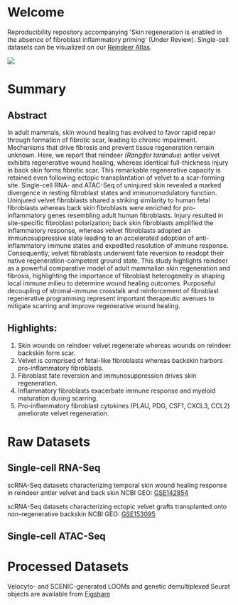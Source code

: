 # Welcome
Reproducibility repository accompanying 'Skin regeneration is enabled in the absence of fibroblast inflammatory priming' (Under Review). Single-cell datasets can be visualized on our [Reindeer Atlas](http://www.biernaskielab.ca/reindeer_atlas/).

![](img/0_Graphical_Abstract.jpeg)


# Summary

## Abstract
In adult mammals, skin wound healing has evolved to favor rapid repair through formation of fibrotic scar, leading to chronic impairment. Mechanisms that drive fibrosis and prevent tissue regeneration remain unknown. Here, we report that reindeer (_Rangifer tarandus_) antler velvet exhibits regenerative wound healing, whereas identical full-thickness injury in back skin forms fibrotic scar. This remarkable regenerative capacity is retained even following ectopic transplantation of velvet to a scar-forming site. Single-cell RNA- and ATAC-Seq of uninjured skin revealed a marked divergence in resting fibroblast states and immunomodulatory function. Uninjured velvet fibroblasts shared a striking similarity to human fetal fibroblasts whereas back skin fibroblasts were enriched for pro-inflammatory genes resembling adult human fibroblasts. Injury resulted in site-specific fibroblast polarization; back skin fibroblasts amplified the inflammatory response, whereas velvet fibroblasts adopted an immunosuppressive state leading to an accelerated adoption of anti-inflammatory immune states and expedited resolution of immune response. Consequently, velvet fibroblasts underwent fate reversion to readopt their native regeneration-competent ground state. This study highlights reindeer as a powerful comparative model of adult mammalian skin regeneration and fibrosis, highlighting the importance of fibroblast heterogeneity in shaping local immune milieu to determine wound healing outcomes. Purposeful decoupling of stromal-immune crosstalk and reinforcement of fibroblast regenerative programming represent important therapeutic avenues to mitigate scarring and improve regenerative wound healing.

## Highlights:
1. Skin wounds on reindeer velvet regenerate whereas wounds on reindeer backskin form scar.
2. Velvet is comprised of fetal-like fibroblasts whereas backskin harbors pro-inflammatory fibroblasts.
3. Fibroblast fate reversion and immunosuppression drives skin regeneration.
4. Inflammatory fibroblasts exacerbate immune response and myeloid maturation during scarring.
5. Pro-inflammatory fibroblast cytokines (PLAU, PDG, CSF1, CXCL3, CCL2) ameliorate velvet regeneration.

# Raw Datasets
## Single-cell RNA-Seq
scRNA-Seq datasets characterizing temporal skin wound healing response in reindeer antler velvet and back skin
NCBI GEO: [GSE142854](https://www.ncbi.nlm.nih.gov/geo/query/acc.cgi?acc=GSE142854) <br/>

scRNA-Seq datasets characterizing ectopic velvet grafts transplanted onto non-regenerative backskin 
NCBI GEO: [GSE153095](https://www.ncbi.nlm.nih.gov/geo/query/acc.cgi?acc=GSE153095) <br/>

## Single-cell ATAC-Seq


# Processed Datasets
Velocyto- and SCENIC-generated LOOMs and genetic demultiplexed Seurat objects are available from [Figshare](http://doi.org/10.6084/m9.figshare.14196344) <br/>
